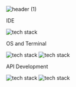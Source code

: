 ![header (1)](https://github.com/wowser20/wowser20/assets/100786249/056b2e97-1f46-402e-96c7-efaf0aa59a70)

IDE


![tech stack](https://img.shields.io/badge/VSCode-0078D4?style=for-the-badge&logo=visual%20studio%20code&logoColor=white)

OS and Terminal


![tech stack](https://img.shields.io/badge/mac%20os-000000?style=for-the-badge&logo=apple&logoColor=white)
![tech stack](https://img.shields.io/badge/iTerm2-000000?style=for-the-badge&logo=iterm2&logoColor=white)

API Development


![tech stack](https://img.shields.io/badge/MySQL-005C84?style=for-the-badge&logo=mysql&logoColor=white)
![tech stack](https://img.shields.io/badge/Go-00ADD8?style=for-the-badge&logo=go&logoColor=white)



